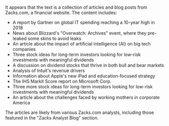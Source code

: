 It appears that the text is a collection of articles and blog posts from Zacks.com, a financial website. The content includes:

* A report by Gartner on global IT spending reaching a 10-year high in 2018
* News about Blizzard's "Overwatch: Archives" event, where they pre-leaked some skins to avoid leaks
* An article about the impact of artificial intelligence (AI) on big tech companies
* Three stock ideas for long-term investors looking for low-risk investments with meaningful dividends
* A discussion on dividend stocks that thrive in both bull and bear markets
* Analysis of Intuit's revenue drivers
* Information about Apple's new iPad and education-focused strategy
* The IHS Markit Score report on Microsoft Corp.
* Three more stock ideas for long-term investors looking for low-risk investments with meaningful dividends
* An article about the challenges faced by working mothers in corporate America

The articles are likely from various Zacks.com analysts, including those featured in the "Zacks Analyst Blog" section.